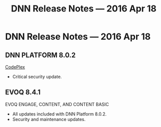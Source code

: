 ﻿---
uid: relnotes-2016-apr-18
locale: en
title: DNN Release Notes — 2016 Apr 18
dnnversion: 09.02.00
---

# DNN Release Notes — 2016 Apr 18

## DNN PLATFORM 8.0.2

[CodePlex](https://dotnetnuke.codeplex.com/releases/view/620964)

*   Critical security update.

## EVOQ 8.4.1

EVOQ ENGAGE, CONTENT, AND CONTENT BASIC

*   All updates included with DNN Platform 8.0.2.
*   Security and maintenance updates.
